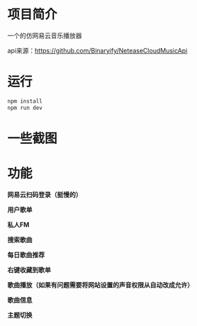 # 项目简介

一个的仿网易云音乐播放器

api来源：https://github.com/Binaryify/NeteaseCloudMusicApi



# 运行

```bash
npm install
npm run dev
```





# 一些截图





# 功能

**网易云扫码登录（挺慢的）**

**用户歌单**

**私人FM**

**搜索歌曲**

**每日歌曲推荐**

**右键收藏到歌单**

**歌曲播放（如果有问题需要将网站设置的声音权限从自动改成允许）**

**歌曲信息**

**主题切换**